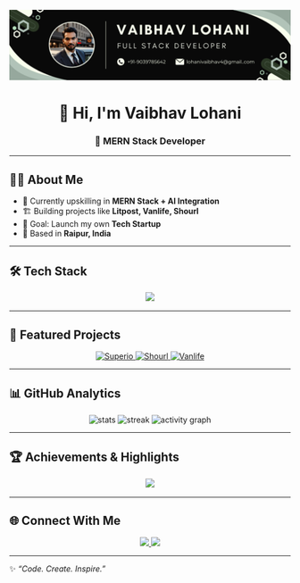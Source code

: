 <!-- Banner -->
<p align="center">
  <img src="images/banner.png" alt="Vaibhav Lohani Banner" />
</p>

<h1 align="center">👋 Hi, I'm Vaibhav Lohani</h1>
<h3 align="center">🚀 MERN Stack Developer</h3>

---

## 🧑‍💻 About Me  
- 🌱 Currently upskilling in **MERN Stack + AI Integration**  
- 🏗️ Building projects like **Litpost, Vanlife, Shourl**  
- 🎯 Goal: Launch my own **Tech Startup**  
- 📍 Based in **Raipur, India**  

---

## 🛠️ Tech Stack  
<p align="center">
  <img src="https://skillicons.dev/icons?i=html,css,js,react,nodejs,express,mongodb,tailwind,git,github,vscode" />
</p>

---

## 🚀 Featured Projects  

<p align="center">
  <a href="https://github.com/lohanivaibhav4/">
    <img src="superio.png" width="250px" alt="Superio" />
  </a>
  <a href="https://github.com/lohanivaibhav4/Shourl">
    <img src="shourl.png" width="250px" alt="Shourl" />
  </a>
  <a href="https://github.com/lohanivaibhav4/Vanlife">
    <img src="vanlife.png" width="250px" alt="Vanlife" />
  </a>
</p>

---

## 📊 GitHub Analytics  

<p align="center">
  <img src="https://github-readme-stats.vercel.app/api?username=lohanivaibhav4&show_icons=true&theme=radical" alt="stats" />
  <img src="https://github-readme-streak-stats.herokuapp.com/?user=lohanivaibhav4&theme=radical" alt="streak" />
  <img src="https://github-readme-activity-graph.vercel.app/graph?username=lohanivaibhav4&theme=redical" alt="activity graph"/>
</p>

---

## 🏆 Achievements & Highlights  

<p align="center">
  <img src="https://github-profile-trophy.vercel.app/?username=lohanivaibhav4&theme=radical&margin-w=15&margin-h=15" />
</p>

---

## 🌐 Connect With Me  

<p align="center">
  <a href="https://linkedin.com/in/lohanivaibhav4">
    <img src="https://img.shields.io/badge/-Vaibhav%20Lohani-blue?style=flat&logo=Linkedin&logoColor=white" />
  </a>
  <a href="mailto:lohanivaibhav4@gmail.com">
    <img src="https://img.shields.io/badge/-Email%20Me-c14438?style=flat&logo=Gmail&logoColor=white" />
  </a>
</p>

---

✨ *“Code. Create. Inspire.”*  
